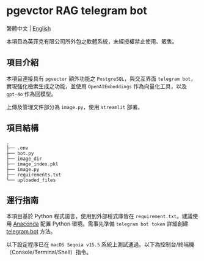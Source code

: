 # pgevctor RAG telegram bot

繁體中文 | [English](README.md)

本項目為英菲克有限公司所外包之軟體系統，未經授權禁止使用、販售。

## 項目介紹

本項目連接具有 `pgvector` 額外功能之 `PostgreSQL`，與交互界面 `telegram bot`，實現強化檢索生成之功能，並使用 `OpenAIEmbeddings` 作為向量化工具，以及 `gpt-4o` 作為回模型。

上傳及管理文件部分為 `image.py`，使用 `streamlit` 部署。

## 項目結構
```tree
.
├── .env
├── bot.py
├── image_dir
├── image_index.pkl
├── image.py
├── requirements.txt
└── uploaded_files
```

## 運行指南

本項目基於 Python 程式語言，使用到外部程式庫皆在 `requirement.txt`。建議使用 [Anaconda](https://www.anaconda.com) 配置 Python 環境。需事先準備 `telegram bot token` 詳細創建 [telegram bot](https://ithelp.ithome.com.tw/m/articles/10235578) 方法。

以下設定程序已在 `macOS Seqoia v15.5` 系統上測試通過。以下為控制台/終端機（Console/Terminal/Shell）指令。


